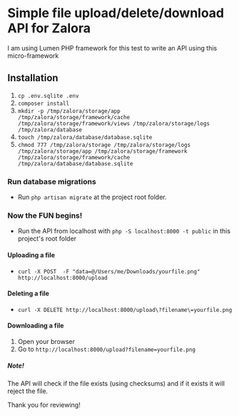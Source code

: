 # Simple file upload/delete/download API for Zalora

I am using Lumen PHP framework for this test to write an API using this micro-framework

## Installation
1. `cp .env.sqlite .env`
2. `composer install`
3.  `mkdir -p /tmp/zalora/storage/app /tmp/zalora/storage/framework/cache /tmp/zalora/storage/framework/views /tmp/zalora/storage/logs /tmp/zalora/database`
5. `touch /tmp/zalora/database/database.sqlite`
4. `chmod 777 /tmp/zalora/storage /tmp/zalora/storage/logs /tmp/zalora/storage/app /tmp/zalora/storage/framework /tmp/zalora/storage/framework/cache /tmp/zalora/database/database.sqlite`

### Run database migrations
* Run `php artisan migrate` at the project root folder.

### Now the FUN begins!
* Run the API from localhost with `php -S localhost:8000 -t public` in this project's root folder

#### Uploading a file
* `curl -X POST  -F "data=@/Users/me/Downloads/yourfile.png" http://localhost:8000/upload`

#### Deleting a file
* `curl -X DELETE http://localhost:8000/upload\?filename\=yourfile.png`

#### Downloading a file
1. Open your browser
2. Go to `http://localhost:8000/upload?filename=yourfile.png` 

##### Note!
The API will check if the file exists (using checksums) and if it exists it will reject the file.

Thank you for reviewing!

